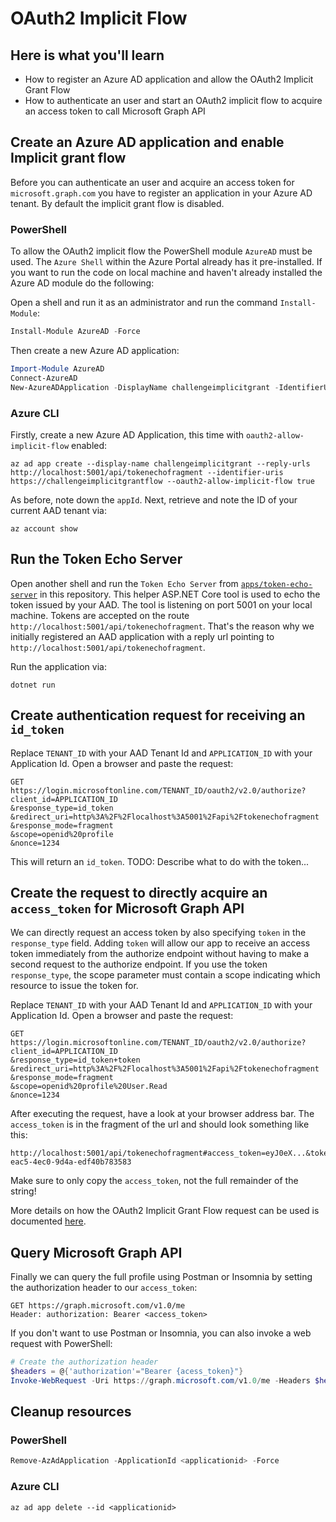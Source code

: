 # OAuth2 Implicit Flow

## Here is what you'll learn

- How to register an Azure AD application and allow the OAuth2 Implicit Grant Flow
- How to authenticate an user and start an OAuth2 implicit flow to acquire an access token to call Microsoft Graph API

## Create an Azure AD application and enable Implicit grant flow

Before you can authenticate an user and acquire an access token for `microsoft.graph.com` you have to register an application in your Azure AD tenant. By default the implicit grant flow is disabled.

### PowerShell

To allow the OAuth2 implicit flow the PowerShell module `AzureAD` must be used. The `Azure Shell` within the Azure Portal already has it pre-installed. If you want to run the code on local machine and haven't already installed the Azure AD module do the following:

Open a shell and run it as an administrator and run the command `Install-Module`:

```powershell
Install-Module AzureAD -Force
```

Then create a new Azure AD application:

```powershell
Import-Module AzureAD
Connect-AzureAD
New-AzureADApplication -DisplayName challengeimplicitgrant -IdentifierUris https://challengeimplicitgrantflow -ReplyUrls http://localhost:5001/api/tokenechofragment -Oauth2AllowImplicitFlow $true
```

### Azure CLI

Firstly, create a new Azure AD Application, this time with `oauth2-allow-implicit-flow` enabled:

```shell
az ad app create --display-name challengeimplicitgrant --reply-urls http://localhost:5001/api/tokenechofragment --identifier-uris https://challengeimplicitgrantflow --oauth2-allow-implicit-flow true
```

As before, note down the `appId`. Next, retrieve and note the ID of your current AAD tenant via:

```shell
az account show 
```

## Run the Token Echo Server

Open another shell and run the `Token Echo Server` from [`apps/token-echo-server`](apps/token-echo-server) in this repository. This helper ASP.NET Core tool is used to echo the token issued by your AAD. The tool is listening on port 5001 on your local machine. Tokens are accepted on the route `http://localhost:5001/api/tokenechofragment`. That's the reason why we initially registered an AAD application with a reply url pointing to `http://localhost:5001/api/tokenechofragment`.

Run the application via:

```
dotnet run
```

## Create authentication request for receiving an `id_token`

Replace `TENANT_ID` with your AAD Tenant Id and `APPLICATION_ID` with your Application Id. Open a browser and paste the request:

```http
GET
https://login.microsoftonline.com/TENANT_ID/oauth2/v2.0/authorize?
client_id=APPLICATION_ID
&response_type=id_token
&redirect_uri=http%3A%2F%2Flocalhost%3A5001%2Fapi%2Ftokenechofragment
&response_mode=fragment
&scope=openid%20profile
&nonce=1234
```

This will return an `id_token`.
TODO: Describe what to do with the token...

## Create the request to directly acquire an `access_token` for Microsoft Graph API

We can directly request an access token by also specifying `token` in the `response_type` field. Adding `token` will allow our app to receive an access token immediately from the authorize endpoint without having to make a second request to the authorize endpoint. If you use the token `response_type`, the scope parameter must contain a scope indicating which resource to issue the token for.

Replace `TENANT_ID` with your AAD Tenant Id and `APPLICATION_ID` with your Application Id. Open a browser and paste the request:

```http
GET
https://login.microsoftonline.com/TENANT_ID/oauth2/v2.0/authorize?
client_id=APPLICATION_ID
&response_type=id_token+token
&redirect_uri=http%3A%2F%2Flocalhost%3A5001%2Fapi%2Ftokenechofragment
&response_mode=fragment
&scope=openid%20profile%20User.Read
&nonce=1234
```

After executing the request, have a look at your browser address bar. The `access_token` is in the fragment of the url and should look something like this:

```
http://localhost:5001/api/tokenechofragment#access_token=eyJ0eX...&token_type=Bearer&expires_in=3599&scope=openid+profile+User.Read+email&id_token=eyJ0eXAiOi...&session_state=0f76c823-eac5-4ec0-9d4a-edf40b783583
```

Make sure to only copy the `access_token`, not the full remainder of the string!

More details on how the OAuth2 Implicit Grant Flow request can be used is documented [here](https://docs.microsoft.com/en-us/azure/active-directory/develop/v2-oauth2-implicit-grant-flow#send-the-sign-in-request).

## Query Microsoft Graph API

Finally we can query the full profile using Postman or Insomnia by setting the authorization header to our `access_token`:

```HTTP
GET https://graph.microsoft.com/v1.0/me
Header: authorization: Bearer <access_token>
```

If you don't want to use Postman or Insomnia, you can also invoke a web request with PowerShell:

```powershell
# Create the authorization header
$headers = @{'authorization'="Bearer {acess_token}"}
Invoke-WebRequest -Uri https://graph.microsoft.com/v1.0/me -Headers $headers -Method Get
```

## Cleanup resources

### PowerShell

```powershell
Remove-AzAdApplication -ApplicationId <applicationid> -Force
```

### Azure CLI

```shell
az ad app delete --id <applicationid>
```
